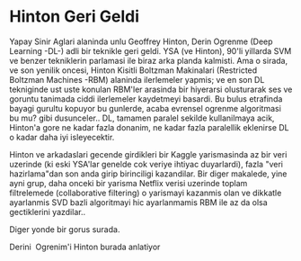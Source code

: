 # Hinton Geri Geldi

Yapay Sinir Aglari alaninda unlu Geoffrey Hinton, Derin Ogrenme (Deep
Learning -DL-) adli bir teknikle geri geldi. YSA (ve Hinton), 90'li
yillarda SVM ve benzer tekniklerin parlamasi ile biraz arka planda
kalmisti. Ama o sirada, ve son yenilik oncesi, Hinton Kisitli Boltzman
Makinalari (Restricted Boltzman Machines -RBM) alaninda ilerlemeler
yapmis; ve en son DL tekniginde ust uste konulan RBM'ler arasinda bir
hiyerarsi olusturarak ses ve goruntu tanimada ciddi ilerlemeler
kaydetmeyi basardi. Bu bulus etrafinda bayagi gurultu kopuyor bu
gunlerde, acaba evrensel ogrenme algoritmasi  bu mu? gibi
dusunceler.. DL, tamamen paralel sekilde kullanilmaya acik, Hinton'a
gore ne kadar fazla donanim, ne kadar fazla paralellik eklenirse DL o
kadar daha iyi isleyecektir.

Hinton ve arkadaslari gecende girdikleri bir Kaggle yarismasinda az
bir veri uzerinde (ki eski YSA'lar genelde cok veriye ihtiyac
duyarlardi), fazla "veri hazirlama"dan son anda girip birinciligi
kazandilar. Bir diger makalede, yine ayni grup, daha onceki bir
yarisma Netflix verisi uzerinde toplam filtrelemede (collaborative
filtering) o yarismayi kazanmis olan ve dikkatle ayarlanmis SVD bazli
algoritmayi hic ayarlanmamis RBM ile az da olsa gectiklerini
yazdilar..

Diger yonde bir gorus surada.

Derini  Ogrenim'i Hinton burada anlatiyor







